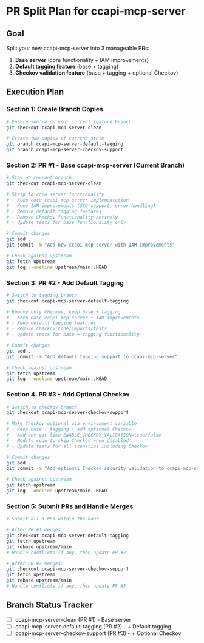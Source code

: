 # PR Split Plan for ccapi-mcp-server

## Goal
Split your new ccapi-mcp-server into 3 manageable PRs:
1. **Base server** (core functionality + IAM improvements)
2. **Default tagging feature** (base + tagging)
3. **Checkov validation feature** (base + tagging + optional Checkov)

## Execution Plan

### Section 1: Create Branch Copies
```bash
# Ensure you're on your current feature branch
git checkout ccapi-mcp-server-clean

# Create two copies of current state
git branch ccapi-mcp-server-default-tagging
git branch ccapi-mcp-server-checkov-support
```

### Section 2: PR #1 - Base ccapi-mcp-server (Current Branch)
```bash
# Stay on current branch
git checkout ccapi-mcp-server-clean

# Strip to core server functionality
# - Keep core ccapi-mcp-server implementation
# - Keep IAM improvements (SSO support, error handling)
# - Remove default tagging features
# - Remove Checkov functionality entirely
# - Update tests for base functionality only

# Commit changes
git add .
git commit -m "Add new ccapi-mcp-server with IAM improvements"

# Check against upstream
git fetch upstream
git log --oneline upstream/main..HEAD
```

### Section 3: PR #2 - Add Default Tagging
```bash
# Switch to tagging branch
git checkout ccapi-mcp-server-default-tagging

# Remove only Checkov, keep base + tagging
# - Keep base ccapi-mcp-server + IAM improvements
# - Keep default tagging features
# - Remove Checkov code/imports/tests
# - Update tests for base + tagging functionality

# Commit changes
git add .
git commit -m "Add default tagging support to ccapi-mcp-server"

# Check against upstream
git fetch upstream
git log --oneline upstream/main..HEAD
```

### Section 4: PR #3 - Add Optional Checkov
```bash
# Switch to checkov branch
git checkout ccapi-mcp-server-checkov-support

# Make Checkov optional via environment variable
# - Keep base + tagging + add optional Checkov
# - Add env var like ENABLE_CHECKOV_VALIDATION=true/false
# - Modify code to skip Checkov when disabled
# - Update tests for all scenarios including Checkov

# Commit changes
git add .
git commit -m "Add optional Checkov security validation to ccapi-mcp-server"

# Check against upstream
git fetch upstream
git log --oneline upstream/main..HEAD
```

### Section 5: Submit PRs and Handle Merges
```bash
# Submit all 3 PRs within the hour

# After PR #1 merges:
git checkout ccapi-mcp-server-default-tagging
git fetch upstream
git rebase upstream/main
# Handle conflicts if any, then update PR #2

# After PR #2 merges:
git checkout ccapi-mcp-server-checkov-support
git fetch upstream
git rebase upstream/main
# Handle conflicts if any, then update PR #3
```

## Branch Status Tracker
- [ ] ccapi-mcp-server-clean (PR #1) - Base server
- [ ] ccapi-mcp-server-default-tagging (PR #2) - + Default tagging
- [ ] ccapi-mcp-server-checkov-support (PR #3) - + Optional Checkov
